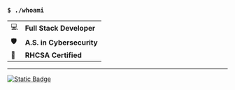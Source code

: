 ### `$ ./whoami` 
|                 |                              |
|-----------------|------------------------------|
| :computer:      | **Full Stack Developer**     |
| :shield:        | **A.S. in Cybersecurity**    |
| :penguin:       | **RHCSA Certified**          |

---

[![Static Badge](https://img.shields.io/badge/Hire_me!-Currently_Seeking_Employment-red?style=flat)](/alt)
